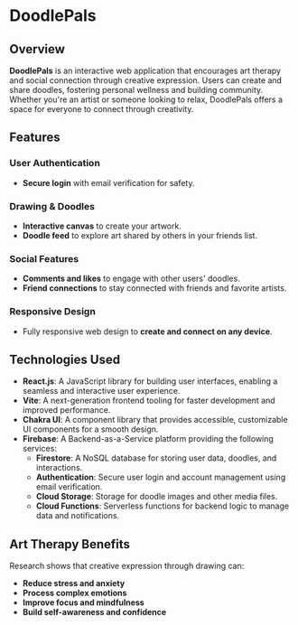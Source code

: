 # DoodlePals

## Overview

**DoodlePals** is an interactive web application that encourages art therapy and social connection through creative expression. Users can create and share doodles, fostering personal wellness and building community. Whether you're an artist or someone looking to relax, DoodlePals offers a space for everyone to connect through creativity.

## Features

### User Authentication
- **Secure login** with email verification for safety.

### Drawing & Doodles
- **Interactive canvas** to create your artwork.
- **Doodle feed** to explore art shared by others in your friends list.

### Social Features
- **Comments and likes** to engage with other users' doodles.
- **Friend connections** to stay connected with friends and favorite artists.

### Responsive Design
- Fully responsive web design to **create and connect on any device**.

## Technologies Used

- **React.js**: A JavaScript library for building user interfaces, enabling a seamless and interactive user experience.
- **Vite**: A next-generation frontend tooling for faster development and improved performance.
- **Chakra UI**: A component library that provides accessible, customizable UI components for a smooth design.
- **Firebase**: A Backend-as-a-Service platform providing the following services:
  - **Firestore**: A NoSQL database for storing user data, doodles, and interactions.
  - **Authentication**: Secure user login and account management using email verification.
  - **Cloud Storage**: Storage for doodle images and other media files.
  - **Cloud Functions**: Serverless functions for backend logic to manage data and notifications.

## Art Therapy Benefits

Research shows that creative expression through drawing can:
- **Reduce stress and anxiety**
- **Process complex emotions**
- **Improve focus and mindfulness**
- **Build self-awareness and confidence**
